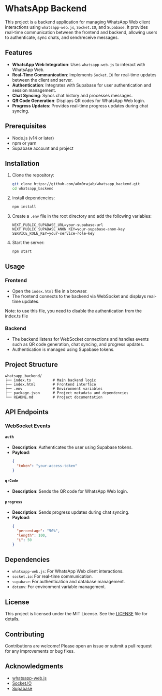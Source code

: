 # WhatsApp Backend

This project is a backend application for managing WhatsApp Web client interactions using `whatsapp-web.js`, `Socket.IO`, and `Supabase`. It provides real-time communication between the frontend and backend, allowing users to authenticate, sync chats, and send/receive messages.

## Features

- **WhatsApp Web Integration**: Uses `whatsapp-web.js` to interact with WhatsApp Web.
- **Real-Time Communication**: Implements `Socket.IO` for real-time updates between the client and server.
- **Authentication**: Integrates with Supabase for user authentication and session management.
- **Chat Syncing**: Syncs chat history and processes messages.
- **QR Code Generation**: Displays QR codes for WhatsApp Web login.
- **Progress Updates**: Provides real-time progress updates during chat syncing.

## Prerequisites

- Node.js (v14 or later)
- npm or yarn
- Supabase account and project

## Installation

1. Clone the repository:

   ```bash
   git clone https://github.com/a0m0rajab/whatsapp_backend.git
   cd whatsapp_backend
   ```

2. Install dependencies:

   ```bash
   npm install
   ```

3. Create a `.env` file in the root directory and add the following variables:

   ```env
   NEXT_PUBLIC_SUPABASE_URL=your-supabase-url
   NEXT_PUBLIC_SUPABASE_ANON_KEY=your-supabase-anon-key
   SERVICE_ROLE_KEY=your-service-role-key
   ```

4. Start the server:
   ```bash
   npm start
   ```

## Usage

### Frontend

- Open the `index.html` file in a browser.
- The frontend connects to the backend via WebSocket and displays real-time updates.

Note: to use this file, you need to disable the authentication from the index.ts file

### Backend

- The backend listens for WebSocket connections and handles events such as QR code generation, chat syncing, and progress updates.
- Authentication is managed using Supabase tokens.

## Project Structure

```
whatsapp_backend/
├── index.ts          # Main backend logic
├── index.html        # Frontend interface
├── .env              # Environment variables
├── package.json      # Project metadata and dependencies
└── README.md         # Project documentation
```

## API Endpoints

### WebSocket Events

#### `auth`

- **Description**: Authenticates the user using Supabase tokens.
- **Payload**:
  ```json
  {
    "token": "your-access-token"
  }
  ```

#### `qrCode`

- **Description**: Sends the QR code for WhatsApp Web login.

#### `progress`

- **Description**: Sends progress updates during chat syncing.
- **Payload**:
  ```json
  {
    "percentage": "50%",
    "length": 100,
    "i": 50
  }
  ```

## Dependencies

- `whatsapp-web.js`: For WhatsApp Web client interactions.
- `socket.io`: For real-time communication.
- `supabase`: For authentication and database management.
- `dotenv`: For environment variable management.

## License

This project is licensed under the MIT License. See the [LICENSE](LICENSE) file for details.

## Contributing

Contributions are welcome! Please open an issue or submit a pull request for any improvements or bug fixes.

## Acknowledgments

- [whatsapp-web.js](https://github.com/pedroslopez/whatsapp-web.js)
- [Socket.IO](https://socket.io/)
- [Supabase](https://supabase.com/)
